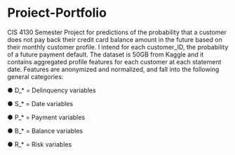 # Proiect-Portfolio
CIS 4130 Semester Project for predictions of the probability that a customer does not pay back their credit card balance amount in the future based on their monthly customer profile. I intend for each customer_ID, the probability of a future payment default. The dataset is 50GB from Kaggle and it contains aggregated profile features for each customer at each statement date. Features are anonymized and normalized, and fall into the following general categories:

●	D_* = Delinquency variables

●	S_* = Date variables

●	P_* = Payment variables

●	B_* = Balance variables

●	R_* = Risk variables
